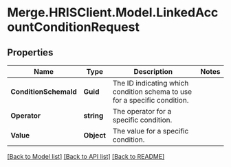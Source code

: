 # Merge.HRISClient.Model.LinkedAccountConditionRequest

## Properties

Name | Type | Description | Notes
------------ | ------------- | ------------- | -------------
**ConditionSchemaId** | **Guid** | The ID indicating which condition schema to use for a specific condition. | 
**Operator** | **string** | The operator for a specific condition. | 
**Value** | **Object** | The value for a specific condition. | 

[[Back to Model list]](../README.md#documentation-for-models) [[Back to API list]](../README.md#documentation-for-api-endpoints) [[Back to README]](../README.md)

